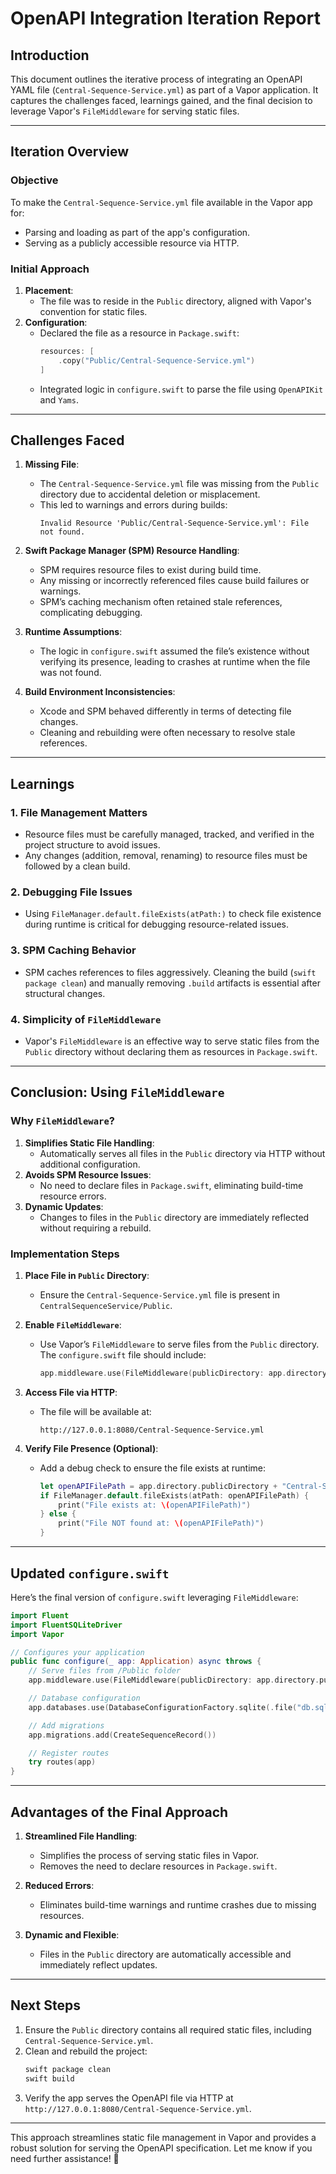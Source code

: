 # OpenAPI Integration Iteration Report

## **Introduction**

This document outlines the iterative process of integrating an OpenAPI YAML file (`Central-Sequence-Service.yml`) as part of a Vapor application. It captures the challenges faced, learnings gained, and the final decision to leverage Vapor's `FileMiddleware` for serving static files.

---

## **Iteration Overview**

### **Objective**
To make the `Central-Sequence-Service.yml` file available in the Vapor app for:
- Parsing and loading as part of the app's configuration.
- Serving as a publicly accessible resource via HTTP.

### **Initial Approach**
1. **Placement**:
   - The file was to reside in the `Public` directory, aligned with Vapor's convention for static files.
2. **Configuration**:
   - Declared the file as a resource in `Package.swift`:
     ```swift
     resources: [
         .copy("Public/Central-Sequence-Service.yml")
     ]
     ```
   - Integrated logic in `configure.swift` to parse the file using `OpenAPIKit` and `Yams`.

---

## **Challenges Faced**

1. **Missing File**:
   - The `Central-Sequence-Service.yml` file was missing from the `Public` directory due to accidental deletion or misplacement.
   - This led to warnings and errors during builds:
     ```
     Invalid Resource 'Public/Central-Sequence-Service.yml': File not found.
     ```

2. **Swift Package Manager (SPM) Resource Handling**:
   - SPM requires resource files to exist during build time.
   - Any missing or incorrectly referenced files cause build failures or warnings.
   - SPM’s caching mechanism often retained stale references, complicating debugging.

3. **Runtime Assumptions**:
   - The logic in `configure.swift` assumed the file’s existence without verifying its presence, leading to crashes at runtime when the file was not found.

4. **Build Environment Inconsistencies**:
   - Xcode and SPM behaved differently in terms of detecting file changes.
   - Cleaning and rebuilding were often necessary to resolve stale references.

---

## **Learnings**

### **1. File Management Matters**
- Resource files must be carefully managed, tracked, and verified in the project structure to avoid issues.
- Any changes (addition, removal, renaming) to resource files must be followed by a clean build.

### **2. Debugging File Issues**
- Using `FileManager.default.fileExists(atPath:)` to check file existence during runtime is critical for debugging resource-related issues.

### **3. SPM Caching Behavior**
- SPM caches references to files aggressively. Cleaning the build (`swift package clean`) and manually removing `.build` artifacts is essential after structural changes.

### **4. Simplicity of `FileMiddleware`**
- Vapor's `FileMiddleware` is an effective way to serve static files from the `Public` directory without declaring them as resources in `Package.swift`.

---

## **Conclusion: Using `FileMiddleware`**

### **Why `FileMiddleware`?**
1. **Simplifies Static File Handling**:
   - Automatically serves all files in the `Public` directory via HTTP without additional configuration.
2. **Avoids SPM Resource Issues**:
   - No need to declare files in `Package.swift`, eliminating build-time resource errors.
3. **Dynamic Updates**:
   - Changes to files in the `Public` directory are immediately reflected without requiring a rebuild.

### **Implementation Steps**

1. **Place File in `Public` Directory**:
   - Ensure the `Central-Sequence-Service.yml` file is present in `CentralSequenceService/Public`.

2. **Enable `FileMiddleware`**:
   - Use Vapor’s `FileMiddleware` to serve files from the `Public` directory. The `configure.swift` file should include:
     ```swift
     app.middleware.use(FileMiddleware(publicDirectory: app.directory.publicDirectory))
     ```

3. **Access File via HTTP**:
   - The file will be available at:
     ```
     http://127.0.0.1:8080/Central-Sequence-Service.yml
     ```

4. **Verify File Presence (Optional)**:
   - Add a debug check to ensure the file exists at runtime:
     ```swift
     let openAPIFilePath = app.directory.publicDirectory + "Central-Sequence-Service.yml"
     if FileManager.default.fileExists(atPath: openAPIFilePath) {
         print("File exists at: \(openAPIFilePath)")
     } else {
         print("File NOT found at: \(openAPIFilePath)")
     }
     ```

---

## **Updated `configure.swift`**

Here’s the final version of `configure.swift` leveraging `FileMiddleware`:

```swift
import Fluent
import FluentSQLiteDriver
import Vapor

// Configures your application
public func configure(_ app: Application) async throws {
    // Serve files from /Public folder
    app.middleware.use(FileMiddleware(publicDirectory: app.directory.publicDirectory))

    // Database configuration
    app.databases.use(DatabaseConfigurationFactory.sqlite(.file("db.sqlite")), as: .sqlite)

    // Add migrations
    app.migrations.add(CreateSequenceRecord())

    // Register routes
    try routes(app)
}
```

---

## **Advantages of the Final Approach**

1. **Streamlined File Handling**:
   - Simplifies the process of serving static files in Vapor.
   - Removes the need to declare resources in `Package.swift`.

2. **Reduced Errors**:
   - Eliminates build-time warnings and runtime crashes due to missing resources.

3. **Dynamic and Flexible**:
   - Files in the `Public` directory are automatically accessible and immediately reflect updates.

---

## **Next Steps**

1. Ensure the `Public` directory contains all required static files, including `Central-Sequence-Service.yml`.
2. Clean and rebuild the project:
   ```bash
   swift package clean
   swift build
   ```
3. Verify the app serves the OpenAPI file via HTTP at `http://127.0.0.1:8080/Central-Sequence-Service.yml`.

---

This approach streamlines static file management in Vapor and provides a robust solution for serving the OpenAPI specification. Let me know if you need further assistance! 🚀

